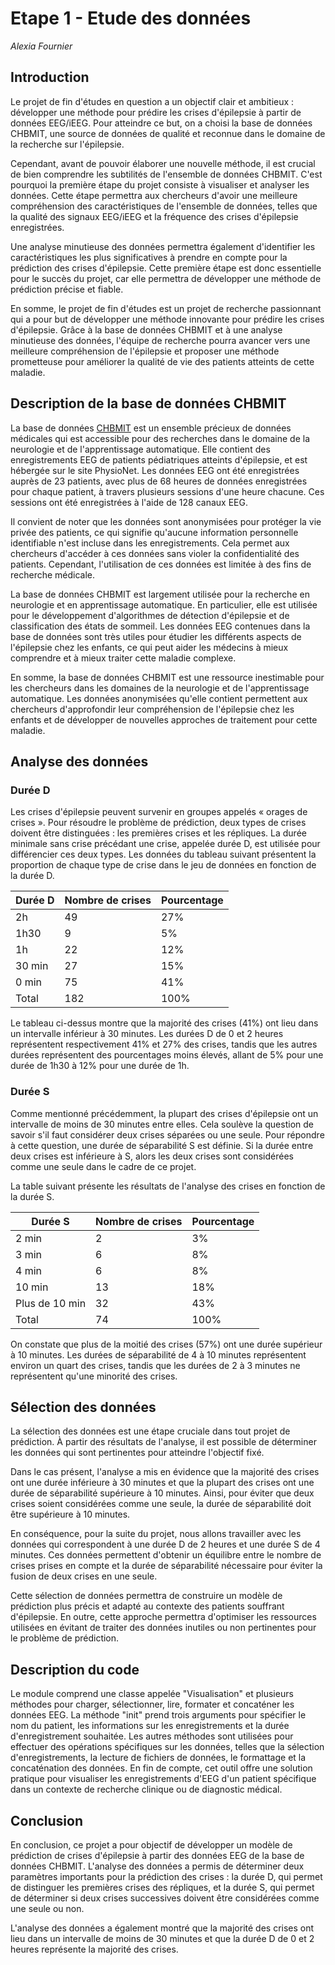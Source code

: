 # Etape 1 - Etude des données
*Alexia Fournier*
## Introduction
Le projet de fin d'études en question a un objectif clair et ambitieux : développer une méthode pour prédire les crises d'épilepsie à partir de données EEG/iEEG. Pour atteindre ce but, on a choisi la base de données CHBMIT, une source de données de qualité et reconnue dans le domaine de la recherche sur l'épilepsie.

Cependant, avant de pouvoir élaborer une nouvelle méthode, il est crucial de bien comprendre les subtilités de l'ensemble de données CHBMIT. C'est pourquoi la première étape du projet consiste à visualiser et analyser les données. Cette étape permettra aux chercheurs d'avoir une meilleure compréhension des caractéristiques de l'ensemble de données, telles que la qualité des signaux EEG/iEEG et la fréquence des crises d'épilepsie enregistrées.

Une analyse minutieuse des données permettra également d'identifier les caractéristiques les plus significatives à prendre en compte pour la prédiction des crises d'épilepsie. Cette première étape est donc essentielle pour le succès du projet, car elle permettra de développer une méthode de prédiction précise et fiable.

En somme, le projet de fin d'études est un projet de recherche passionnant qui a pour but de développer une méthode innovante pour prédire les crises d'épilepsie. Grâce à la base de données CHBMIT et à une analyse minutieuse des données, l'équipe de recherche pourra avancer vers une meilleure compréhension de l'épilepsie et proposer une méthode prometteuse pour améliorer la qualité de vie des patients atteints de cette maladie.

## Description de la base de données CHBMIT

La base de données [CHBMIT](https://physionet.org/content/chbmit/1.0.0/) est un ensemble précieux de données médicales qui est accessible pour des recherches dans le domaine de la neurologie et de l'apprentissage automatique. Elle contient des enregistrements EEG de patients pédiatriques atteints d'épilepsie, et est hébergée sur le site PhysioNet. Les données EEG ont été enregistrées auprès de 23 patients, avec plus de 68 heures de données enregistrées pour chaque patient, à travers plusieurs sessions d'une heure chacune. Ces sessions ont été enregistrées à l'aide de 128 canaux EEG.

Il convient de noter que les données sont anonymisées pour protéger la vie privée des patients, ce qui signifie qu'aucune information personnelle identifiable n'est incluse dans les enregistrements. Cela permet aux chercheurs d'accéder à ces données sans violer la confidentialité des patients. Cependant, l'utilisation de ces données est limitée à des fins de recherche médicale.

La base de données CHBMIT est largement utilisée pour la recherche en neurologie et en apprentissage automatique. En particulier, elle est utilisée pour le développement d'algorithmes de détection d'épilepsie et de classification des états de sommeil. Les données EEG contenues dans la base de données sont très utiles pour étudier les différents aspects de l'épilepsie chez les enfants, ce qui peut aider les médecins à mieux comprendre et à mieux traiter cette maladie complexe.

En somme, la base de données CHBMIT est une ressource inestimable pour les chercheurs dans les domaines de la neurologie et de l'apprentissage automatique. Les données anonymisées qu'elle contient permettent aux chercheurs d'approfondir leur compréhension de l'épilepsie chez les enfants et de développer de nouvelles approches de traitement pour cette maladie.

## Analyse des données

### Durée D

Les crises d'épilepsie peuvent survenir en groupes appelés « orages de crises ». Pour résoudre le problème de prédiction, deux types de crises doivent être distinguées : les premières crises et les répliques. La durée minimale sans crise précédant une crise, appelée durée D, est utilisée pour différencier ces deux types. Les données du tableau suivant présentent la proportion de chaque type de crise dans le jeu de données en fonction de la durée D.

| Durée D | Nombre de crises | Pourcentage |
| --- | --- | --- |
| 2h | 49 | 27% |
| 1h30 | 9 | 5% |
| 1h | 22 | 12% |
| 30 min | 27 | 15% |
| 0 min | 75 | 41% |
| Total | 182 | 100% |

Le tableau ci-dessus montre que la majorité des crises (41%) ont lieu dans un intervalle inférieur à 30 minutes. Les durées D de 0 et 2 heures représentent respectivement 41% et 27% des crises, tandis que les autres durées représentent des pourcentages moins élevés, allant de 5% pour une durée de 1h30 à 12% pour une durée de 1h.

### Durée S
Comme mentionné précédemment, la plupart des crises d'épilepsie ont un intervalle de moins de 30 minutes entre elles. Cela soulève la question de savoir s'il faut considérer deux crises séparées ou une seule. Pour répondre à cette question, une durée de séparabilité S est définie. Si la durée entre deux crises est inférieure à S, alors les deux crises sont considérées comme une seule dans le cadre de ce projet.

La table suivant présente les résultats de l'analyse des crises en fonction de la durée S.

| Durée S | Nombre de crises | Pourcentage |
| --- | --- | --- |
| 2 min | 2 | 3% |
| 3 min | 6 | 8% |
| 4 min | 6 | 8% |
| 10 min | 13 | 18% |
| Plus de 10 min | 32 | 43% |
| Total | 74 | 100% |

On constate que plus de la moitié des crises (57%) ont une durée supérieur à 10 minutes. Les durées de séparabilité de 4 à 10 minutes représentent environ un quart des crises, tandis que les durées de 2 à 3 minutes ne représentent qu'une minorité des crises.

## Sélection des données
La sélection des données est une étape cruciale dans tout projet de prédiction. À partir des résultats de l'analyse, il est possible de déterminer les données qui sont pertinentes pour atteindre l'objectif fixé.

Dans le cas présent, l'analyse a mis en évidence que la majorité des crises ont une durée inférieure à 30 minutes et que la plupart des crises ont une durée de séparabilité supérieure à 10 minutes. Ainsi, pour éviter que deux crises soient considérées comme une seule, la durée de séparabilité doit être supérieure à 10 minutes.

En conséquence, pour la suite du projet, nous allons travailler avec les données qui correspondent à une durée D de 2 heures et une durée S de 4 minutes. Ces données permettent d'obtenir un équilibre entre le nombre de crises prises en compte et la durée de séparabilité nécessaire pour éviter la fusion de deux crises en une seule.

Cette sélection de données permettra de construire un modèle de prédiction plus précis et adapté au contexte des patients souffrant d'épilepsie. En outre, cette approche permettra d'optimiser les ressources utilisées en évitant de traiter des données inutiles ou non pertinentes pour le problème de prédiction.

## Description du code
Le module comprend une classe appelée "Visualisation" et plusieurs méthodes pour charger, sélectionner, lire, formater et concaténer les données EEG. La méthode "init" prend trois arguments pour spécifier le nom du patient, les informations sur les enregistrements et la durée d'enregistrement souhaitée. Les autres méthodes sont utilisées pour effectuer des opérations spécifiques sur les données, telles que la sélection d'enregistrements, la lecture de fichiers de données, le formattage et la concaténation des données. En fin de compte, cet outil offre une solution pratique pour visualiser les enregistrements d'EEG d'un patient spécifique dans un contexte de recherche clinique ou de diagnostic médical.

## Conclusion
En conclusion, ce projet a pour objectif de développer un modèle de prédiction de crises d'épilepsie à partir des données EEG de la base de données CHBMIT. L'analyse des données a permis de déterminer deux paramètres importants pour la prédiction des crises : la durée D, qui permet de distinguer les premières crises des répliques, et la durée S, qui permet de déterminer si deux crises successives doivent être considérées comme une seule ou non.

L'analyse des données a également montré que la majorité des crises ont lieu dans un intervalle de moins de 30 minutes et que la durée D de 0 et 2 heures représente la majorité des crises.
